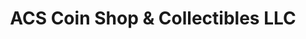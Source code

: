 ---
title: "ACS Coin Shop & Collectibles LLC"
url: /grand-junction/acs-coin-shop-and-collectibles-llc/
shop: collector
---
